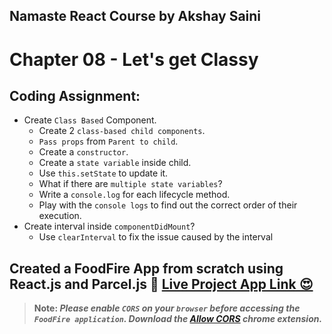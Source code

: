 ## Namaste React Course by Akshay Saini
# Chapter 08 - Let's get Classy


## Coding Assignment:
- Create `Class Based` Component.
    - Create 2 `class-based child components`.
    - `Pass props` from `Parent to child`.
    - Create a `constructor`.
    - Create a `state variable` inside child.
    - Use `this.setState` to update it.
    - What if there are `multiple state variables`?
    - Write a `console.log` for each lifecycle method.
    - Play with the `console logs` to find out the correct order of their execution.
- Create interval inside `componentDidMount`?
    - Use `clearInterval` to fix the issue caused by the interval

## Created a FoodFire App from scratch using React.js and Parcel.js 🚀 [Live Project App Link 😍](https://foodfire-chapter08.netlify.app/)

> **Note: _Please enable `CORS` on your `browser` before accessing the `FoodFire application`. Download the [Allow CORS](https://chrome.google.com/webstore/detail/allow-cors-access-control/lhobafahddgcelffkeicbaginigeejlf?hl=en) chrome extension._**